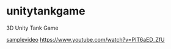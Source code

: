 # unitytankgame
3D Unity Tank Game

[samplevideo](https://www.youtube.com/watch?v=PIT6aED_ZfU)
https://www.youtube.com/watch?v=PIT6aED_ZfU
